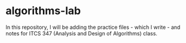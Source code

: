 # algorithms-lab
In this repository, I will be adding the practice files - which I write - and notes for ITCS 347 (Analysis and Design of Algorithms) class.
